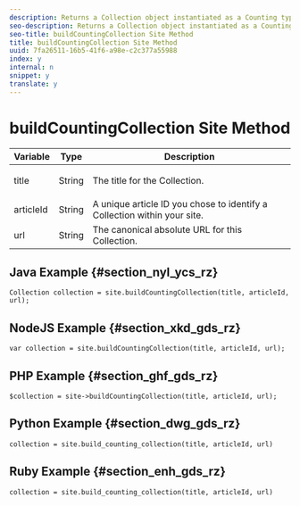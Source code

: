 ```yaml
---
description: Returns a Collection object instantiated as a Counting type. Run create_or_update()from the Collection object to complete the build process.
seo-description: Returns a Collection object instantiated as a Counting type. Run create_or_update()from the Collection object to complete the build process.
seo-title: buildCountingCollection Site Method
title: buildCountingCollection Site Method
uuid: 7fa26511-16b5-41f6-a98e-c2c377a55988
index: y
internal: n
snippet: y
translate: y
---
```


# buildCountingCollection Site Method


<table id="properties_gq4_jyf_5y" class="simpletable properties" cellpadding="4" cellspacing="0"> 
 <thead class="prophead sthead"> 
  <th class="proptypehd"> Variable </th> 
  <th class="propvaluehd"> Type </th> 
  <th class="propdeschd"> Description </th> 
 </thead> 
 <tr class="property strow"> 
  <td class="proptype stentry"> <span class="varname"> title </span> </td> 
  <td class="propvalue stentry"> String </td> 
  <td class="propdesc stentry"> <p>The title for the Collection.</p> </td> 
 </tr> 
 <tr class="property strow"> 
  <td class="proptype stentry"> <span class="varname"> articleId </span> </td> 
  <td class="propvalue stentry"> String </td> 
  <td class="propdesc stentry"> A unique article ID you chose to identify a Collection within your site. </td> 
 </tr> 
 <tr class="property strow"> 
  <td class="proptype stentry"> <span class="varname"> url </span> </td> 
  <td class="propvalue stentry"> String </td> 
  <td class="propdesc stentry"> The canonical absolute URL for this Collection. </td> 
 </tr> 
</table>


## Java Example {#section_nyl_ycs_rz}


```
Collection collection = site.buildCountingCollection(title, articleId, url); 

```

## NodeJS Example {#section_xkd_gds_rz}


```
var collection = site.buildCountingCollection(title, articleId, url); 

```

## PHP Example {#section_ghf_gds_rz}


```
$collection = site->buildCountingCollection(title, articleId, url); 

```

## Python Example {#section_dwg_gds_rz}


```
collection = site.build_counting_collection(title, articleId, url) 

```

## Ruby Example {#section_enh_gds_rz}


```
collection = site.build_counting_collection(title, articleId, url) 

```
